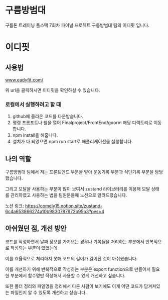 # 구름방범대


구름톤 트레이닝 풀스택 7회차 파이널 프로젝트 구름방범대 팀의 이디핏 입니다.


# 이디핏


## 사용법


www.eadyfit.com/


위 url을 클릭하시면 이디핏을 확인하실 수 있습니다.


### 로컬에서 실행하려고 할 때


1. github에 올라온 코드를 다운받습니다.
2. 명령 프롬포트나 쉘을 열어 Finalproject/FrontEnd/goorm 해당 디렉토리로 이동합니다.
3. npm install을 해줍니다.
4. 설치가 다 되었으면 npm run start로 애플리케이션을 실행합니다.


## 나의 역할


구름방범대 팀에서 저는 프론트엔드 부분을 맡아 운동기록 부분과 식단기록 부분을 담당했습니다.


그리고 모달을 사용하는 부분이 많이 보여서 zustand 라이브러리를 이용해 모달 상태를 관리하였고 사용하는 법을 팀원분들께 노션으로 알려드렸습니다.


노션 링크: <https://comely15.notion.site/zustand-6c4a653866274a10b9830787972b95b3?pvs=4>


## 아쉬웠던 점, 개선 방안


코드를 작성하면서 날짜 정보를 가져오는 경우나 기록들을 처리하는 부분에서 반복적으로 작성되는 부분이 있었는데


이를 효율적으로 처리하지 못해 코드의 길이가 길어진 것이 아쉬웠습니다.


이를 개선하기 위해 반복적으로 작성하는 부분은 export function으로 만들어서 필요한 부분에서 함수명만 작성해서 사용할 수 있게 개선하고 싶습니다.


또한 폴더 정리와 파일명을 정리해서 다른 사람이 보기에도 이게 어떤 코드가 담겨져있는 파일인지 알 수 있도록 개선하고 싶습니다.
